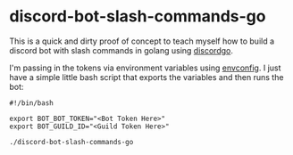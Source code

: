# discord-bot-slash-commands-go
This is a quick and dirty proof of concept to teach myself how to build a discord bot with slash commands
in golang using [discordgo](https://github.com/bwmarrin/discordgo).

I'm passing in the tokens via environment variables using [envconfig](https://github.com/kelseyhightower/envconfig).
I just have a simple little bash script that exports the variables and then runs the bot:
```
#!/bin/bash

export BOT_BOT_TOKEN="<Bot Token Here>"
export BOT_GUILD_ID="<Guild Token Here>"

./discord-bot-slash-commands-go
```
